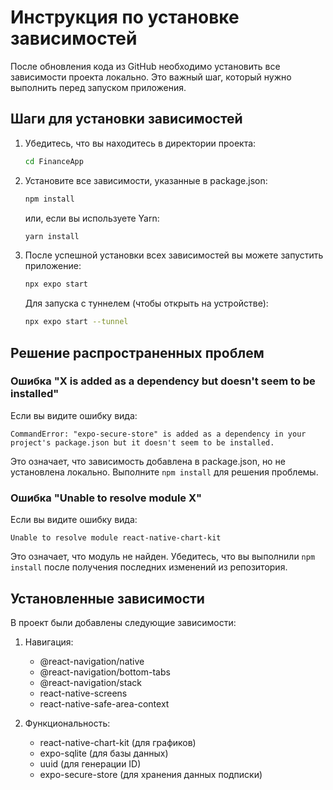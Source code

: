 # Инструкция по установке зависимостей

После обновления кода из GitHub необходимо установить все зависимости проекта локально. Это важный шаг, который нужно выполнить перед запуском приложения.

## Шаги для установки зависимостей

1. Убедитесь, что вы находитесь в директории проекта:
   ```bash
   cd FinanceApp
   ```

2. Установите все зависимости, указанные в package.json:
   ```bash
   npm install
   ```
   или, если вы используете Yarn:
   ```bash
   yarn install
   ```

3. После успешной установки всех зависимостей вы можете запустить приложение:
   ```bash
   npx expo start
   ```
   
   Для запуска с туннелем (чтобы открыть на устройстве):
   ```bash
   npx expo start --tunnel
   ```

## Решение распространенных проблем

### Ошибка "X is added as a dependency but doesn't seem to be installed"

Если вы видите ошибку вида:
```
CommandError: "expo-secure-store" is added as a dependency in your project's package.json but it doesn't seem to be installed.
```

Это означает, что зависимость добавлена в package.json, но не установлена локально. Выполните `npm install` для решения проблемы.

### Ошибка "Unable to resolve module X"

Если вы видите ошибку вида:
```
Unable to resolve module react-native-chart-kit
```

Это означает, что модуль не найден. Убедитесь, что вы выполнили `npm install` после получения последних изменений из репозитория.

## Установленные зависимости

В проект были добавлены следующие зависимости:

1. Навигация:
   - @react-navigation/native
   - @react-navigation/bottom-tabs
   - @react-navigation/stack
   - react-native-screens
   - react-native-safe-area-context

2. Функциональность:
   - react-native-chart-kit (для графиков)
   - expo-sqlite (для базы данных)
   - uuid (для генерации ID)
   - expo-secure-store (для хранения данных подписки)
